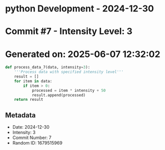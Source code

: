 ﻿# python Development - 2024-12-30
# Commit #7 - Intensity Level: 3
# Generated on: 2025-06-07 12:32:02
```python
def process_data_7(data, intensity=3):
    '''Process data with specified intensity level'''
    result = []
    for item in data:
        if item > 0:
            processed = item * intensity + 50
            result.append(processed)
    return result
```
## Metadata
- Date: 2024-12-30
- Intensity: 3
- Commit Number: 7
- Random ID: 1679515969
